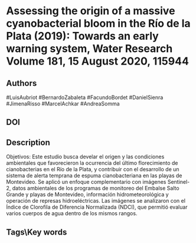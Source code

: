 # Assessing the origin of a massive cyanobacterial bloom in the Río de la Plata (2019): Towards an early warning system, Water Research Volume 181, 15 August 2020, 115944
## Authors
#LuisAubriot #BernardoZabaleta #FacundoBordet #DanielSienra #JimenaRisso #MarcelAchkar #AndreaSomma

 
## DOI
 
## Description
Objetivos: Este estudio busca develar el origen y las condiciones ambientales que favorecieron la ocurrencia del último florecimiento de cianobacterias en el Río de la Plata, y contribuir con el desarrollo de un sistema de alerta temprana de espuma cianobacteriana en las playas de Montevideo. Se aplicó un enfoque complementario con imágenes Sentinel-2, datos ambientales de los programas de monitoreo del Embalse Salto Grande y playas de Montevideo, información hidrometeorológica y operación de represas hidroeléctricas. Las imágenes se analizaron con el Índice de Clorofila de Diferencia Normalizada (NDCI), que permitió evaluar varios cuerpos de agua dentro de los mismos rangos.
## Tags\Key words
# 